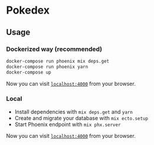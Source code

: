 # Pokedex

## Usage

### Dockerized way (recommended)

```sh
docker-compose run phoenix mix deps.get
docker-compose run phoenix yarn
docker-compose up
```

Now you can visit [`localhost:4000`](http://localhost:4000) from your browser.

### Local

* Install dependencies with `mix deps.get` and `yarn`
* Create and migrate your database with `mix ecto.setup`
* Start Phoenix endpoint with `mix phx.server`

Now you can visit [`localhost:4000`](http://localhost:4000) from your browser.

